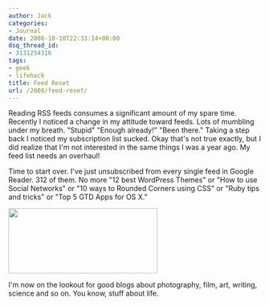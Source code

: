 ```yaml
---
author: Jack
categories:
- Journal
date: 2008-10-10T22:33:14+00:00
dsq_thread_id:
- 3131254316
tags:
- geek
- lifehack
title: Feed Reset
url: /2008/feed-reset/
---
```


<span class="drop_cap">R</span>eading RSS feeds consumes a significant amount of my spare time. Recently I noticed a change in my attitude toward feeds. Lots of mumbling under my breath. "Stupid" "Enough already!" "Been there." Taking a step back I noticed my subscription list sucked. Okay that's not true exactly, but I did realize that I'm not interested in the same things I was a year ago. My feed list needs an overhaul!

Time to start over. I've just unsubscribed from every single feed in Google Reader. 312 of them. No more "12 best WordPress Themes" or "How to use Social Networks" or "10 ways to Rounded Corners using CSS" or "Ruby tips and tricks" or "Top 5 GTD Apps for OS X."

[<img src="/files//googlereader.jpg" alt="" title="googlereader" width="297" height="130" class="aligncenter size-medium wp-image-2722" />][1]

I'm now on the lookout for good blogs about photography, film, art, writing, science and so on. You know, stuff about life.

 [1]: /files//googlereader.jpg